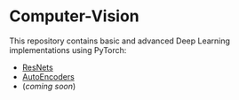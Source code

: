 # Computer-Vision
This repository contains basic and advanced Deep Learning implementations using PyTorch:
- [ResNets](https://github.com/sachdevkartik/Computer-Vision/tree/master/ResNets)
- [AutoEncoders](https://github.com/sachdevkartik/Computer-Vision/tree/master/AutoEncoders)
- (_coming soon_)
 

